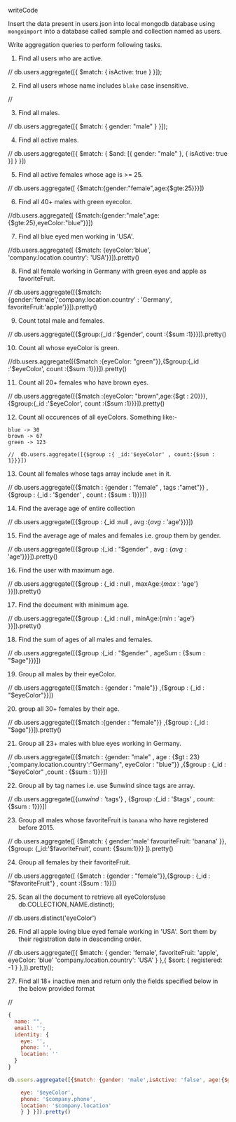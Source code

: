 writeCode

Insert the data present in users.json into local mongodb database using `mongoimport` into a database called sample and collection named as users.

Write aggregation queries to perform following tasks.

1. Find all users who are active.

// db.users.aggregate([{ $match: { isActive: true } }]);

2. Find all users whose name includes `blake` case insensitive.

//

3. Find all males.

// db.users.aggregate([{ $match: { gender: "male" } }]);

4. Find all active males.

// db.users.aggregate([{ $match: { $and: [{ gender: "male" }, { isActive: true }] } }])

5. Find all active females whose age is >= 25.

// db.users.aggregate([ {$match:{gender:"female",age:{$gte:25}}}])

6. Find all 40+ males with green eyecolor.

//db.users.aggregate([ {$match:{gender:"male",age:{$gte:25},eyeColor:"blue"}}])

7. Find all blue eyed men working in 'USA'.

//db.users.aggregate([ {$match: {eyeColor:'blue', 'company.location.country': 'USA'}}]).pretty()


8. Find all female working in Germany with green eyes and apple as favoriteFruit.

// db.users.aggregate([{$match:{gender:'female','company.location.country' : 'Germany', favoriteFruit:'apple'}}]).pretty()

9. Count total male and females.

// db.users.aggregate([{$group:{_id :'$gender', count :{$sum :1}}}]).pretty()

10. Count all whose eyeColor is green.

//db.users.aggregate([{$match :{eyeColor: "green"}},{$group:{_id :'$eyeColor', count :{$sum :1}}}]).pretty()

11. Count all 20+ females who have brown eyes.

// db.users.aggregate([{$match :{eyeColor: "brown",age:{$gt : 20}}},{$group:{_id :'$eyeColor', count :{$sum :1}}}]).pretty()

12. Count all occurences of all eyeColors.
    Something like:-

```
blue -> 30
brown -> 67
green -> 123

//  db.users.aggregate([{$group :{ _id:'$eyeColor' , count:{$sum : 1}}}])
```

13. Count all females whose tags array include `amet` in it.

// db.users.aggregate([{$match : {gender : "female" , tags :"amet"}} ,{$group : {_id : '$gender' , count : {$sum : 1}}}])

14. Find the average age of entire collection

// db.users.aggregate([{$group : {_id :null , avg :{$avg : '$age'}}}])

15. Find the average age of males and females i.e. group them by gender.

// db.users.aggregate([{$group :{_id : "$gender" , avg : {$avg : '$age'}}}]).pretty()

16. Find the user with maximum age.

// db.users.aggregate([{$group : {_id : null , maxAge:{$max : '$age'} }}]).pretty()

17. Find the document with minimum age.

// db.users.aggregate([{$group : {_id : null , minAge:{$min : '$age'} }}]).pretty()

18. Find the sum of ages of all males and females.

// db.users.aggregate([{$group :{_id : "$gender" , ageSum : {$sum : "$age"}}}])

19. Group all males by their eyeColor.

// db.users.aggregate([{$match : {gender : "male"}} ,{$group : {_id : "$eyeColor"}}])

20. group all 30+ females by their age.

// db.users.aggregate([{$match :{gender : "female"}} ,{$group : {_id : "$age"}}]).pretty()

21. Group all 23+ males with blue eyes working in Germany.

// db.users.aggregate([{$match : {gender: "male" , age : {$gt : 23} ,'company.location.country':"Germany", eyeColor : "blue"}} ,{$group : {_id : "$eyeColor" ,count : {$sum : 1}}}])


22. Group all by tag names i.e. use \$unwind since tags are array.

// db.users.aggregate([{$unwind : '$tags'} , {$group :{_id : '$tags' , count:{$sum : 1}}}])

23. Group all males whose favoriteFruit is `banana` who have registered before 2015.

// db.users.aggregate([ {$match: { gender:'male' favouriteFruit: 'banana' }}, {$group: {_id:'$favoriteFruit', count: {$sum:1}}} ]).pretty()

24. Group all females by their favoriteFruit.

// db.users.aggregate([ {$match : {gender : "female"}},{$group : {_id : "$favoriteFruit"} , count :{$sum : 1}}])

25. Scan all the document to retrieve all eyeColors(use db.COLLECTION_NAME.distinct);

// db.users.distinct('eyeColor')

26. Find all apple loving blue eyed female working in 'USA'. Sort them by their registration date in descending order.

// db.users.aggregate([{ $match: { gender: 'female', favoriteFruit: 'apple', eyeColor: 'blue' 'company.location.country': 'USA' } },{ $sort: { registered: -1 } },]).pretty();

27. Find all 18+ inactive men and return only the fields specified below in the below provided format 

// 

```js
{
  name: "",
  email: '';
  identity: {
    eye: '',
    phone: '',
    location: ''
  }
}

db.users.aggregate([{$match: {gender: 'male',isActive: 'false', age:{$gt :18} }}, { $project: { name: 1, email: '$company:email', identity: {

    eye: '$eyeColor',
    phone: '$company.phone',
    location: '$company.location'
    } } }]).pretty()
```
